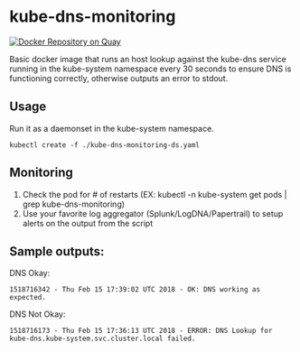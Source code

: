 # kube-dns-monitoring
[![Docker Repository on Quay](https://quay.io/repository/kylegato/kube-dns-monitoring/status "Docker Repository on Quay")](https://quay.io/repository/kylegato/kube-dns-monitoring)

Basic docker image that runs an host lookup against the kube-dns service running in the kube-system namespace every 30 seconds to ensure DNS is functioning correctly, otherwise outputs an error to stdout.


## Usage
Run it as a daemonset in the kube-system namespace.

```
kubectl create -f ./kube-dns-monitoring-ds.yaml
```

## Monitoring
1. Check the pod for # of restarts (EX: kubectl -n kube-system get pods | grep kube-dns-monitoring)
2. Use your favorite log aggregator (Splunk/LogDNA/Papertrail) to setup alerts on the output from the script

## Sample outputs:

DNS Okay:
```
1518716342 - Thu Feb 15 17:39:02 UTC 2018 - OK: DNS working as expected.
```

DNS Not Okay:
```
1518716173 - Thu Feb 15 17:36:13 UTC 2018 - ERROR: DNS Lookup for kube-dns.kube-system.svc.cluster.local failed.
```
